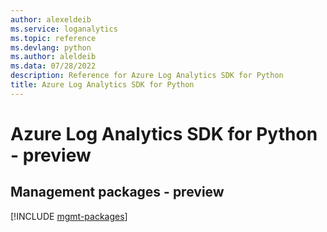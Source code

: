 ```yaml
---
author: alexeldeib
ms.service: loganalytics
ms.topic: reference
ms.devlang: python
ms.author: aleldeib
ms.data: 07/28/2022
description: Reference for Azure Log Analytics SDK for Python
title: Azure Log Analytics SDK for Python
---
```

# Azure Log Analytics SDK for Python - preview

## Management packages - preview
[!INCLUDE [mgmt-packages](log-analytics-mgmt-index.md)]